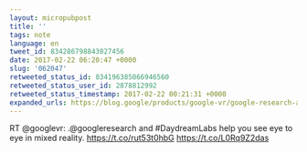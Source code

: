 ```yaml
---
layout: micropubpost
title: ''
tags: note
language: en
tweet_id: 834286798843027456
date: 2017-02-22 06:20:47 +0000
slug: '062047'
retweeted_status_id: 834196385066946560
retweeted_status_user_id: 2878812992
retweeted_status_timestamp: 2017-02-22 00:21:31 +0000
expanded_urls: https://blog.google/products/google-vr/google-research-and-daydream-labs-seeing-eye-eye-mixed-reality/,https://twitter.com/googlevr/status/834196385066946560/photo/1,https://blog.google/products/google-vr/google-research-and-daydream-labs-seeing-eye-eye-mixed-reality/,https://twitter.com/googlevr/status/834196385066946560/photo/1
---
```

RT @googlevr: .@googleresearch and #DaydreamLabs help you see eye to eye in mixed reality. https://t.co/rut53t0hbG https://t.co/L0Rq9Z2das

